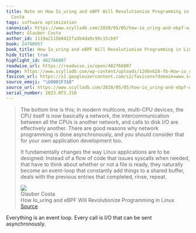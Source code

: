 ```yaml
---
title: Note on How Io_uring and eBPF Will Revolutionize Programming in Linux via Glauber
  Costa
tags: software optimization
canonical: https://www.scylladb.com/2020/05/05/how-io_uring-and-ebpf-will-revolutionize-programming-in-linux/
author: Glauber Costa
author_id: 1119a2115b0422fa3b4da9c99c15cb9f
book: 24790957
book_title: How Io_uring and eBPF Will Revolutionize Programming in Linux
hide_title: true
highlight_id: 482766807
readwise_url: https://readwise.io/open/482766807
image: https://www.scylladb.com/wp-content/uploads/1200x628-fb-How-io_uring-and-eBPF-Will.png
favicon_url: https://s2.googleusercontent.com/s2/favicons?domain=www.scylladb.com
source_emoji: "\U0001F310"
source_url: https://www.scylladb.com/2020/05/05/how-io_uring-and-ebpf-will-revolutionize-programming-in-linux/#:~:text=The%20bottom%20line,completed%2C%20rinse%2C%20repeat.
serial_number: 2023.NTS.310
---
```

> The bottom line is this; in modern multicore, multi-CPU devices, the CPU itself is now basically a network, the intercommunication between all the CPUs is another network, and calls to disk I/O are effectively another. There are good reasons why network programming is done asynchronously, and you should consider that for your own application development too.
> 
> It fundamentally changes the way Linux applications are to be designed: Instead of a flow of code that issues syscalls when needed, that have to think about whether or not a file is ready, they naturally become an event-loop that constantly add things to a shared buffer, deals with the previous entries that completed, rinse, repeat.
> <div class="quoteback-footer"><div class="quoteback-avatar"><img class="mini-favicon" src="https://s2.googleusercontent.com/s2/favicons?domain=www.scylladb.com"></div><div class="quoteback-metadata"><div class="metadata-inner"><span style="display:none">FROM:</span><div aria-label="Glauber Costa" class="quoteback-author"> Glauber Costa</div><div aria-label="How Io_uring and eBPF Will Revolutionize Programming in Linux" class="quoteback-title"> How Io_uring and eBPF Will Revolutionize Programming in Linux</div></div></div><div class="quoteback-backlink"><a target="_blank" aria-label="go to the full text of this quotation" rel="noopener" href="https://www.scylladb.com/2020/05/05/how-io_uring-and-ebpf-will-revolutionize-programming-in-linux/#:~:text=The%20bottom%20line,completed%2C%20rinse%2C%20repeat." class="quoteback-arrow"> Source</a></div></div>

Everything is an event loop. Every call is I/O that can be sent asynchronously.